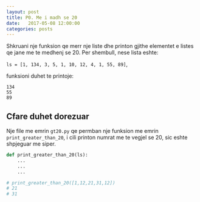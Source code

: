 ```yaml
---
layout: post
title: P0. Me i madh se 20
date:   2017-05-08 12:00:00
categories: posts
---
```


Shkruani nje funksion qe merr nje liste dhe printon gjithe elementet
e listes qe jane me te medhenj se 20. Per shembull, nese lista eshte:

`ls = [1, 134, 3, 5, 1, 10, 12, 4, 1, 55, 89]`,

funksioni duhet te printoje:

```
134
55
89
```

## Cfare duhet dorezuar

Nje file me emrin `gt20.py` qe permban nje funksion me emrin `print_greater_than_20`,
i cili printon numrat me te vegjel se 20, sic eshte shpjeguar me siper.

```python
def print_greater_than_20(ls):
    ...
    ...
    ...

# print_greater_than_20([1,12,21,31,12])
# 21
# 31
```
